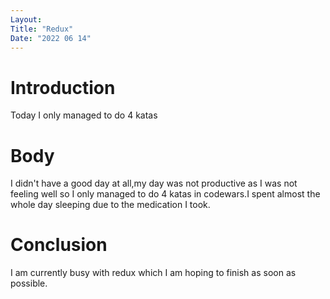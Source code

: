 ```yaml
---
Layout:
Title: "Redux"
Date: "2022 06 14"
---
```



# Introduction
Today I only managed to do 4 katas

# Body
I didn't have a good day at all,my day was not productive as I was not feeling well so I only managed to do 4 katas in codewars.I spent almost the whole day sleeping due to the medication I took.

# Conclusion
I am currently busy with redux which I am hoping to finish as soon as possible.